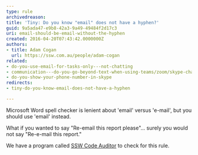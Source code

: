 ```yaml
---
type: rule
archivedreason: 
title: 'Tiny: Do you know "email" does not have a hyphen?'
guid: 9a5ada47-e9b8-42a3-9a49-49484f2d17c3
uri: email-should-be-email-without-the-hyphen
created: 2016-04-20T07:43:42.0000000Z
authors:
- title: Adam Cogan
  url: https://ssw.com.au/people/adam-cogan
related:
- do-you-use-email-for-tasks-only---not-chatting
- communication---do-you-go-beyond-text-when-using-teams/zoom/skype-chat
- do-you-show-your-phone-number-in-skype
redirects:
- tiny-do-you-know-email-does-not-have-a-hyphen

---
```


Microsoft Word spell checker is lenient about 'email' versus 'e-mail', but you should use 'email' instead.

What if you wanted to say "Re-email this report please"... surely you would not say "Re-e-mail this report."


We have a program called [SSW Code Auditor](https&#58;//www.ssw.com.au/ssw/CodeAuditor/Rules.aspx#Email) to check for this rule.

<!--endintro-->
